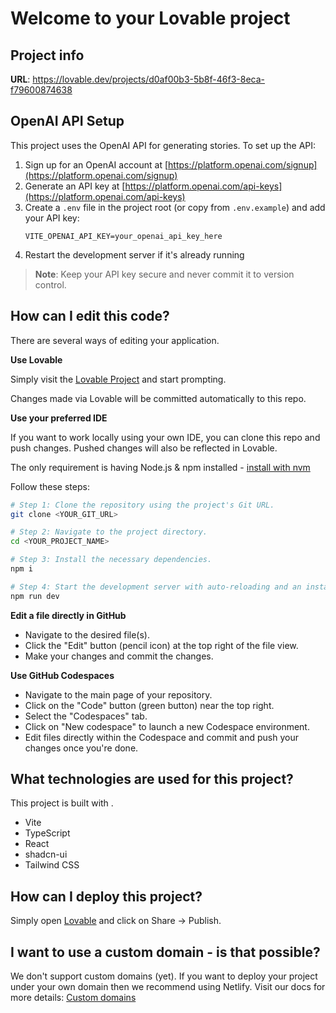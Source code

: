 # Welcome to your Lovable project

## Project info

**URL**: https://lovable.dev/projects/d0af00b3-5b8f-46f3-8eca-f79600874638

## OpenAI API Setup

This project uses the OpenAI API for generating stories. To set up the API:

1. Sign up for an OpenAI account at [https://platform.openai.com/signup](https://platform.openai.com/signup)
2. Generate an API key at [https://platform.openai.com/api-keys](https://platform.openai.com/api-keys)
3. Create a `.env` file in the project root (or copy from `.env.example`) and add your API key:
   ```
   VITE_OPENAI_API_KEY=your_openai_api_key_here
   ```
4. Restart the development server if it's already running

> **Note**: Keep your API key secure and never commit it to version control.

## How can I edit this code?

There are several ways of editing your application.

**Use Lovable**

Simply visit the [Lovable Project](https://lovable.dev/projects/d0af00b3-5b8f-46f3-8eca-f79600874638) and start prompting.

Changes made via Lovable will be committed automatically to this repo.

**Use your preferred IDE**

If you want to work locally using your own IDE, you can clone this repo and push changes. Pushed changes will also be reflected in Lovable.

The only requirement is having Node.js & npm installed - [install with nvm](https://github.com/nvm-sh/nvm#installing-and-updating)

Follow these steps:

```sh
# Step 1: Clone the repository using the project's Git URL.
git clone <YOUR_GIT_URL>

# Step 2: Navigate to the project directory.
cd <YOUR_PROJECT_NAME>

# Step 3: Install the necessary dependencies.
npm i

# Step 4: Start the development server with auto-reloading and an instant preview.
npm run dev
```

**Edit a file directly in GitHub**

- Navigate to the desired file(s).
- Click the "Edit" button (pencil icon) at the top right of the file view.
- Make your changes and commit the changes.

**Use GitHub Codespaces**

- Navigate to the main page of your repository.
- Click on the "Code" button (green button) near the top right.
- Select the "Codespaces" tab.
- Click on "New codespace" to launch a new Codespace environment.
- Edit files directly within the Codespace and commit and push your changes once you're done.

## What technologies are used for this project?

This project is built with .

- Vite
- TypeScript
- React
- shadcn-ui
- Tailwind CSS

## How can I deploy this project?

Simply open [Lovable](https://lovable.dev/projects/d0af00b3-5b8f-46f3-8eca-f79600874638) and click on Share -> Publish.

## I want to use a custom domain - is that possible?

We don't support custom domains (yet). If you want to deploy your project under your own domain then we recommend using Netlify. Visit our docs for more details: [Custom domains](https://docs.lovable.dev/tips-tricks/custom-domain/)
